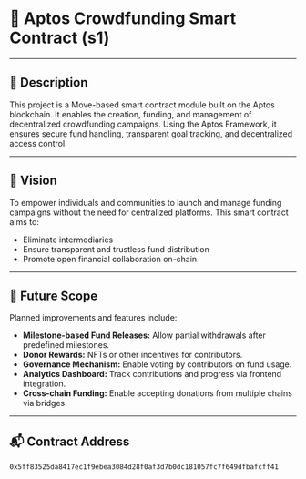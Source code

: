 # 🚀 Aptos Crowdfunding Smart Contract (s1)

---

## 📝 Description

This project is a Move-based smart contract module built on the Aptos blockchain. It enables the creation, funding, and management of decentralized crowdfunding campaigns. Using the Aptos Framework, it ensures secure fund handling, transparent goal tracking, and decentralized access control.

---

## 🌟 Vision

To empower individuals and communities to launch and manage funding campaigns without the need for centralized platforms. This smart contract aims to:
- Eliminate intermediaries
- Ensure transparent and trustless fund distribution
- Promote open financial collaboration on-chain

---

## 🔮 Future Scope

Planned improvements and features include:
- **Milestone-based Fund Releases:** Allow partial withdrawals after predefined milestones.
- **Donor Rewards:** NFTs or other incentives for contributors.
- **Governance Mechanism:** Enable voting by contributors on fund usage.
- **Analytics Dashboard:** Track contributions and progress via frontend integration.
- **Cross-chain Funding:** Enable accepting donations from multiple chains via bridges.

---

## 📬 Contract Address

```txt
0x5ff83525da8417ec1f9ebea3084d28f0af3d7b0dc181057fc7f649dfbafcff41
